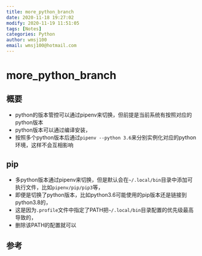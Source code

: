 ```yaml
---
title: more_python_branch
date: 2020-11-18 19:27:02
modify: 2020-11-19 11:51:05  
tags: [Notes]
categories: Python
author: wmsj100
email: wmsj100@hotmail.com
---
```


# more_python_branch

## 概要

- python的版本管控可以通过pipenv来切换，但前提是当前系统有按照对应的python版本
- python版本可以通过编译安装，
- 按照多个python版本后通过`pipenv --python 3.6`来分别实例化对应的python环境，这样不会互相影响

## pip

- 多python版本通过pipenv来切换，但是默认会在`~/.local/bin`目录中添加可执行文件，比如`pipenv/pip/pip3`等，
- 即便是切换了python版本，比如python3.6可能使用的pip版本还是链接到python3.8的，
- 这是因为`.profile`文件中指定了PATH把`~/.local/bin`目录配置的优先级最高导致的，
- 删除该PATH的配置就可以

## 参考

